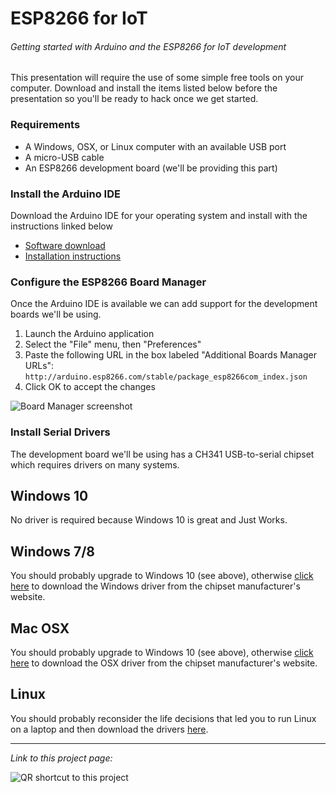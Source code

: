 # ESP8266 for IoT
###### Getting started with Arduino and the ESP8266 for IoT development

This presentation will require the use of some simple free tools on your computer.  Download and install the items listed below before the presentation so you'll be ready to hack once we get started.

### Requirements
- A Windows, OSX, or Linux computer with an available USB port
- A micro-USB cable
- An ESP8266 development board (we'll be providing this part)

### Install the Arduino IDE
Download the Arduino IDE for your operating system and install with the instructions linked below

- [Software download](http://www.arduino.cc/en/main/software)
- [Installation instructions](http://www.arduino.cc/en/Guide/HomePage)

### Configure the ESP8266 Board Manager
Once the Arduino IDE is available we can add support for the development boards we'll be using.

1. Launch the Arduino application
2. Select the "File" menu, then "Preferences"
3. Paste the following URL in the box labeled "Additional Boards Manager URLs": `http://arduino.esp8266.com/stable/package_esp8266com_index.json`
4. Click OK to accept the changes

![Board Manager screenshot](https://i.imgur.com/cvi7Hbl.png)

### Install Serial Drivers
The development board we'll be using has a CH341 USB-to-serial chipset which requires drivers on many systems.
## Windows 10
No driver is required because Windows 10 is great and Just Works.
## Windows 7/8
You should probably upgrade to Windows 10 (see above), otherwise [click here](https://translate.google.com/translate?hl=en&sl=zh-CN&u=http://www.wch.cn/download/CH341SER_ZIP.html) to download the Windows driver from the chipset manufacturer's website.
## Mac OSX
You should probably upgrade to Windows 10 (see above), otherwise [click here](https://translate.google.com/translate?hl=en&sl=zh-CN&u=http://www.wch.cn/download/CH341SER_MAC_ZIP.html) to download the OSX driver from the chipset manufacturer's website.
## Linux
You should probably reconsider the life decisions that led you to run Linux on a laptop and then download the drivers [here](https://translate.google.com/translate?hl=en&sl=zh-CN&u=http://www.wch.cn/download/CH341SER_LINUX_ZIP.html).

---
*Link to this project page:*

![QR shortcut to this project](http://i.imgur.com/FNq8hDJ.png)
